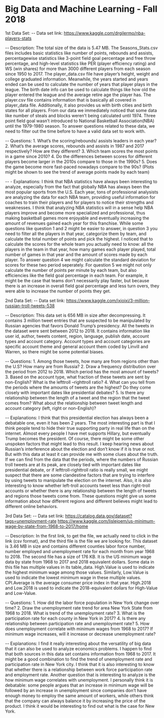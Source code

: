 # Big Data and Machine Learning - Fall 2018

1st Data Set: 
--	Data set link: https://www.kaggle.com/drgilermo/nba-players-stats 

--	Description: The total size of the data is 5.47 MB. The Seasons_Stats.csv files includes basic statistics like number of points, rebounds and assists, percentagewise statistics like 3-point field goal percentage and free throw percentage, and high-level statistics like PER (player efficiency rating) and WS (win shares) for more than 3000 different players from each season since 1950 to 2017. 
  The player_data.csv file have player’s height, weight and college graduated information. Meanwhile, the years started and years ended can be used to calculate the number of years that player plays in the league. The birth date info can be used to calculate things like how old the player entered the league and the average retire age the player has. 
  The player.csv file contains information that is basically all covered in player_data file. Additionally, it also provides us with birth cities and birth states for all players. 
  From our data we immediately noticed that some data like number of steals and blocks weren’t being calculated until 1974. Three point field goal wasn’t introduced to National Basketball Association(NBA) until the 1979-1980 season. To answer questions related to these data, we need to filter out the time before to have a valid data set to work with. 

-- Questions: 1. What’s the scoring/rebounds/ assists leaders in each year? 
	      2. What’s the average scores, rebounds and assists in 1987 and 2017 respectively? How are they different? 
	      3. Which team scores the most points in a game since 2010? 
	      4. Do the differences between scores for different players become larger in the 2010s compare to those in the 1990s?
	      5. Does the game become more fast-paced nowadays compare to the 90s? (Plots might be shown to see the trend of average points made by each team) 
              
-- -	Explanations: I think that NBA statistics have always been interesting to analyze, especially from the fact that globally NBA has always been the most popular sports from the U.S. Each year, tons of professional analysists are analyzing the data for each NBA team, providing useful information for coaches to train their players and for players to notice their strengths and weaknesses. I think that analyzing NBA statistics will in a sense help NBA players improve and become more specialized and professional, thus making basketball games more enjoyable and eventually increasing the amount of revenues gained each year for this franchise. While some questions like question 1 and 2 might be easier to answer, in question 3 you need to filter all the players in that year, categorize them by team, and calculate the total number of points and pick the highest. I noticed that to calculate the scores for the whole team you actually need to know: all the players in the team in that year, how many games each player played, total number of games in that year and the amount of scores made by each player.  To answer question 4 we might calculate the standard deviation for scores for these two period seperately.  For question 5 we might not only calculate the number of points per minute by each team, but also efficiencies like the field goal percentage in each team. For example, it might be the case that teams don’t necessarily play faster, but because there is an increase in overall field goal percentage and less turn overs, they were able to increase the number of points they get.

2nd Data Set: 
--	Data set link: https://www.kaggle.com/ixioixi/3-million-russian-troll-tweets-538

--	Description: This data set is 656 MB in size after decompressing. It contains 3 million tweet entries that are suspected to be manipulated by Russian agencies that favors Donald Trump’s presidency.  All the tweets in the dataset were sent between 2012 to 2018. It contains information like user id, author, tweets content, region, language, publish date, account types and account category. Account types and account categories are specific account theme and general account them coded by Linvill and Warren, so there might be some potential biases. 

-- Questions: 1. Among those tweets, how many are from regions other than the U.S? How many are from Russia? 
              2. Draw a frequency distribution over the period from 2012 to 2018. Which period has the most amount of tweets? 
              3. Based on the account type, what fraction of these tweets are sent by non-English? What is the lefttroll –righttroll ratio? 
              4. What can you tell from the periods where the amounts of tweets are the highest? Do they come closely with important dates like presidential debates? 
              5. Is there any relationship between the length of a tweet and the region that the tweet comes from? What about the relationship between tweet length and account category (left, right or non-English)? 

--	Explanations: I think that this presidential election has always been a debatable one, even it has been 2 years. The most interesting part is that I think people tend to hide their true supporting party in real life than on the internet. Almost every people I have met supports Hillary, but eventually Trump becomes the president. Of course, there might be some other unspoken factors that might lead to this result. I keep hearing news about Russian’s interference about the election and don’t know if it is true or not. But with this data at least it can provide me with some clues about the truth. If we can find from the data that the periods, where the numbers of Russian troll tweets are at its peak, are closely tied with important dates like presidential debate, or if lefttroll-righttroll ratio is really small, we might suspect that there are some clandestine factors that are trying to interfere by using tweets to manipulate the election on the internet. Also, it is also interesting to know whether left-troll accounts tweet less than right-troll accounts or whether there is any relationship between the length of tweets and regions those tweets come from. These questions might give us some information about how different regions and different believes might lead to different online behaviors. 

3rd Data Set: 
--	Data set link: https://catalog.data.gov/dataset?tags=unemployment-rate 
                   https://www.kaggle.com/lislejoem/us-minimum-wage-by-state-from-1968-to-2017/home 

--	Description: In the first link, to get the file, we actually need to click in the link (csv format), and the third file is the file we are looking for. This dataset is 3.46 MB in size and contains different counties labor force number, number employed and unemployment rate for each month from year 1968 to 2018. 
  The second file has a size of 176 KB. It is the US minimum wage data by state from 1968 to 2017 and 2018 equivalent dollars. Some data in this file has multiple values in its table_data. High.Value is used to indicate the highest minimum wage among those values. Similarly, Low.Value is used to indicate the lowest minimum wage in these multiple values. CPI.Average is the average consumer price index in that year. High.2018 and Low.2018 is used to indicate the 2018-equivalent dollars for High-Value and Low-Value. 

-- Questions:  1. How did the labor force population in New York change over time? 
               2. Draw the unemployment rate trend for area New York State from 1968 to 2018. What is trend of the unemployment rate? 
               3. What is the participation rate for each county in New York in 2017? 
               4. Is there any relationship between participation rate and unemployment rate? 
               5. How does unemployment correlate with minimum wages from 1968 to 2017? If minimum wage increases, will it increase or decrease unemployment rate? 

--	Explanations: I find it really interesting about the versatility of big data that it can also be used to analyze economics problems. I happen to find that both sources in this data set contains information from 1968 to 2017. It might be a good combination to find the trend of unemployment rate and participation rate in New York city. I think that it is also interesting to know that whether there is a relationship between work force participation rate and employment rate. Another question that is interesting to analyze is the how minimum wage correlates with unemployment. I personally think it is debatable: some people argues that an increase in minimum wage will be followed by an increase in unemployment since companies don’t have enough money to employ the same amount of workers, while others think that the company can always balance it by increasing the price of the product.  I think it would be interesting to find out what is the case for New York.
